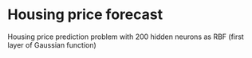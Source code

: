 # Housing price forecast
 Housing price prediction problem with 200 hidden neurons as RBF (first layer of Gaussian function)
